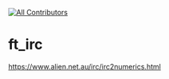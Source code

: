 [![All Contributors](https://img.shields.io/github/all-contributors/all-contributors/all-contributors?color=ee8449&style=flat-square)](#contributors-)
# ft_irc


https://www.alien.net.au/irc/irc2numerics.html
